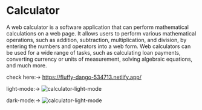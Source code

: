 # Calculator
A web calculator is a software application that can perform mathematical calculations on a web page. It allows users to perform various mathematical operations, such as addition, subtraction, multiplication, and division, by entering the numbers and operators into a web form. Web calculators can be used for a wide range of tasks, such as calculating loan payments, converting currency or units of measurement, solving algebraic equations, and much more.

check here:->
https://fluffy-dango-534713.netlify.app/

light-mode:->
![calculator-light-mode](https://user-images.githubusercontent.com/102253404/226158179-4d8baffe-c74a-4d68-8f09-5a466c86e34c.PNG)

dark-mode:->
![calculator-light-mode](https://user-images.githubusercontent.com/102253404/226158179-4d8baffe-c74a-4d68-8f09-5a466c86e34c.PNG)
